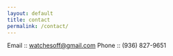 ```yaml
---
layout: default
title: contact
permalink: /contact/
---
```


Email :: [watchesoff@gmail.com](watchesoff@gmail.com)
Phone :: (936) 827-9651<br><br><br>
